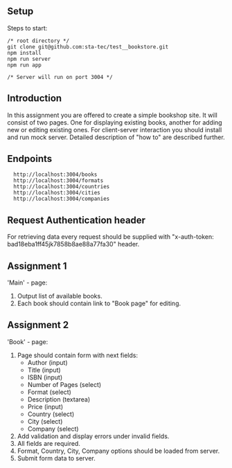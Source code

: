 ## Setup

Steps to start:

```
/* root directory */
git clone git@github.com:sta-tec/test__bookstore.git
npm install
npm run server
npm run app

/* Server will run on port 3004 */
```

## Introduction

In this assignment you are offered to create a simple bookshop site.
It will consist of two pages. One for displaying existing books, another for adding new or editing existing ones.
For client-server interaction you should install and run mock server.
Detailed description of "how to" are described further.

## Endpoints

```
  http://localhost:3004/books
  http://localhost:3004/formats
  http://localhost:3004/countries
  http://localhost:3004/cities
  http://localhost:3004/companies
```

## Request Authentication header

For retrieving data every request should be supplied with
"x-auth-token: bad18eba1ff45jk7858b8ae88a77fa30" header.

## Assignment 1

'Main' - page:

1. Output list of available books.
2. Each book should contain link to "Book page" for editing.

## Assignment 2

'Book' - page:

1. Page should contain form with next fields:
   - Author (input)
   - Title (input)
   - ISBN (input)
   - Number of Pages (select)
   - Format (select)
   - Description (textarea)
   - Price (input)
   - Country (select)
   - City (select)
   - Company (select)
2. Add validation and display errors under invalid fields.
3. All fields are required.
4. Format, Country, City, Company options should be loaded from server.
5. Submit form data to server.
